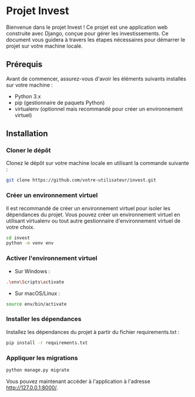 # Projet Invest

Bienvenue dans le projet Invest ! Ce projet est une application web construite avec Django, conçue pour gérer les investissements. Ce document vous guidera à travers les étapes nécessaires pour démarrer le projet sur votre machine locale.

## Prérequis

Avant de commencer, assurez-vous d'avoir les éléments suivants installés sur votre machine :

- Python 3.x
- pip (gestionnaire de paquets Python)
- virtualenv (optionnel mais recommandé pour créer un environnement virtuel)

## Installation

### Cloner le dépôt

Clonez le dépôt sur votre machine locale en utilisant la commande suivante :

```bash
git clone https://github.com/votre-utilisateur/invest.git   

```

### Créer un environnement virtuel
Il est recommandé de créer un environnement virtuel pour isoler les dépendances du projet. Vous pouvez créer un environnement virtuel en utilisant virtualenv ou tout autre gestionnaire d'environnement virtuel de votre choix.

```bash
cd invest
python -m venv env
```

### Activer l'environnement virtuel
 - Sur Windows :

```bash
.\env\Scripts\activate
``` 
- Sur macOS/Linux :

```bash
source env/bin/activate
``` 

### Installer les dépendances
Installez les dépendances du projet à partir du fichier requirements.txt :

```bash
pip install -r requirements.txt
``` 

### Appliquer les migrations

```bash
python manage.py migrate
``` 

Vous pouvez maintenant accéder à l'application à l'adresse http://127.0.0.1:8000/.
